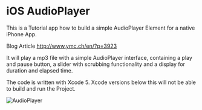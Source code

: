 iOS AudioPlayer
==============

This is a Tutorial app how to build a simple AudioPlayer Element for a native iPhone App.

Blog Article
http://www.ymc.ch/en/?p=3923

It will play a mp3 file with a simple AudioPlayer interface, containing a play and pause button, a slider with scrubbing functionality and a display for duration and elapsed time. 

The code is written with Xcode 5. Xcode versions below this will not be able to build and run the Project.

![AudioPlayer](http://www.ymc.ch/wp-content/uploads/2013/08/audioPlayer.png)
